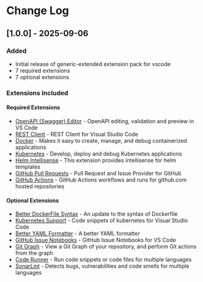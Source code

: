 # Change Log

## [1.0.0] - 2025-09-06

### Added
- Initial release of generic-extended extension pack for vscode
- 7 required extensions
- 7 optional extensions

### Extensions Included

#### Required Extensions
- [OpenAPI (Swagger) Editor](https://marketplace.visualstudio.com/items?itemName&#x3D;42crunch.vscode-openapi) - OpenAPI editing, validation and preview in VS Code
- [REST Client](https://marketplace.visualstudio.com/items?itemName&#x3D;humao.rest-client) - REST Client for Visual Studio Code
- [Docker](https://marketplace.visualstudio.com/items?itemName&#x3D;ms-azuretools.vscode-docker) - Makes it easy to create, manage, and debug containerized applications
- [Kubernetes](https://marketplace.visualstudio.com/items?itemName&#x3D;ms-kubernetes-tools.vscode-kubernetes-tools) - Develop, deploy and debug Kubernetes applications
- [Helm Intellisense](https://marketplace.visualstudio.com/items?itemName&#x3D;tim-koehler.helm-intellisense) - This extension provides intellisense for helm templates
- [GitHub Pull Requests](https://marketplace.visualstudio.com/items?itemName&#x3D;github.vscode-pull-request-github) - Pull Request and Issue Provider for GitHub
- [GitHub Actions](https://marketplace.visualstudio.com/items?itemName&#x3D;github.vscode-github-actions) - GitHub Actions workflows and runs for github.com hosted repositories

#### Optional Extensions  
- [Better DockerFile Syntax](https://marketplace.visualstudio.com/items?itemName&#x3D;jeff-hykin.better-dockerfile-syntax) - An update to the syntax of Dockerfile
- [Kubernetes Support](https://marketplace.visualstudio.com/items?itemName&#x3D;ipedrazas.kubernetes-snippets) - Code snippets of kubernetes for Visual Studio Code
- [Better YAML Formatter](https://marketplace.visualstudio.com/items?itemName&#x3D;kennylong.kubernetes-yaml-formatter) - A better YAML formatter
- [GitHub Issue Notebooks](https://marketplace.visualstudio.com/items?itemName&#x3D;ms-vscode.vscode-github-issue-notebooks) - GitHub Issue Notebooks for VS Code
- [Git Graph](https://marketplace.visualstudio.com/items?itemName&#x3D;mhutchie.git-graph) - View a Git Graph of your repository, and perform Git actions from the graph
- [Code Runner](https://marketplace.visualstudio.com/items?itemName&#x3D;formulahendry.code-runner) - Run code snippets or code files for multiple languages
- [SonarLint](https://marketplace.visualstudio.com/items?itemName&#x3D;SonarSource.sonarlint-vscode) - Detects bugs, vulnerabilities and code smells for multiple languages
